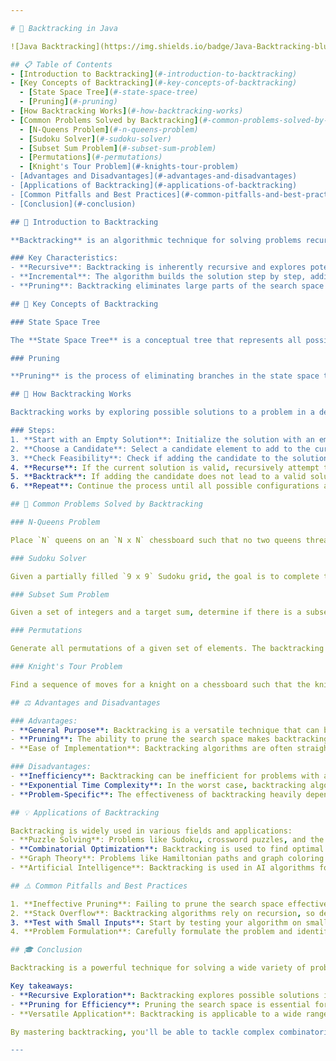 ```yaml
---

# 🔄 Backtracking in Java

![Java Backtracking](https://img.shields.io/badge/Java-Backtracking-blueviolet?style=for-the-badge&logo=java)

## 📋 Table of Contents
- [Introduction to Backtracking](#-introduction-to-backtracking)
- [Key Concepts of Backtracking](#-key-concepts-of-backtracking)
  - [State Space Tree](#-state-space-tree)
  - [Pruning](#-pruning)
- [How Backtracking Works](#-how-backtracking-works)
- [Common Problems Solved by Backtracking](#-common-problems-solved-by-backtracking)
  - [N-Queens Problem](#-n-queens-problem)
  - [Sudoku Solver](#-sudoku-solver)
  - [Subset Sum Problem](#-subset-sum-problem)
  - [Permutations](#-permutations)
  - [Knight's Tour Problem](#-knights-tour-problem)
- [Advantages and Disadvantages](#-advantages-and-disadvantages)
- [Applications of Backtracking](#-applications-of-backtracking)
- [Common Pitfalls and Best Practices](#-common-pitfalls-and-best-practices)
- [Conclusion](#-conclusion)

## 🌟 Introduction to Backtracking

**Backtracking** is an algorithmic technique for solving problems recursively by building a solution incrementally, one piece at a time, and removing solutions that fail to satisfy the problem constraints at any point. It is particularly useful for solving combinatorial and optimization problems, where the solution involves searching through a large set of possible configurations.

### Key Characteristics:
- **Recursive**: Backtracking is inherently recursive and explores potential solutions by trial and error.
- **Incremental**: The algorithm builds the solution step by step, adding elements that seem promising and removing them if they lead to a dead end.
- **Pruning**: Backtracking eliminates large parts of the search space by discarding solutions that cannot possibly lead to a valid final solution.

## 🔑 Key Concepts of Backtracking

### State Space Tree

The **State Space Tree** is a conceptual tree that represents all possible states (configurations) that can be reached during the execution of the algorithm. Each node in the tree represents a partial solution, and the root node represents an empty solution.

### Pruning

**Pruning** is the process of eliminating branches in the state space tree that cannot possibly lead to a valid solution. This helps to reduce the number of configurations that need to be explored, improving the efficiency of the algorithm.

## 🚀 How Backtracking Works

Backtracking works by exploring possible solutions to a problem in a depth-first manner. At each step, the algorithm makes a choice and recursively explores further possibilities. If a choice leads to an invalid solution, the algorithm "backtracks" by undoing the last choice and tries a different path.

### Steps:
1. **Start with an Empty Solution**: Initialize the solution with an empty configuration.
2. **Choose a Candidate**: Select a candidate element to add to the current solution.
3. **Check Feasibility**: Check if adding the candidate to the solution satisfies the problem's constraints.
4. **Recurse**: If the current solution is valid, recursively attempt to build a complete solution by adding more elements.
5. **Backtrack**: If adding the candidate does not lead to a valid solution, remove the candidate (backtrack) and try a different option.
6. **Repeat**: Continue the process until all possible configurations are explored or a valid solution is found.

## 🎯 Common Problems Solved by Backtracking

### N-Queens Problem

Place `N` queens on an `N x N` chessboard such that no two queens threaten each other. The backtracking algorithm explores different configurations of placing queens row by row and backtracks when a conflict is detected.

### Sudoku Solver

Given a partially filled `9 x 9` Sudoku grid, the goal is to complete the grid so that every row, column, and `3 x 3` subgrid contains the digits `1` to `9` without repetition. The backtracking algorithm tries to place digits in empty cells and backtracks if a conflict arises.

### Subset Sum Problem

Given a set of integers and a target sum, determine if there is a subset whose sum is equal to the target. The backtracking algorithm explores all possible subsets and backtracks when the sum exceeds the target.

### Permutations

Generate all permutations of a given set of elements. The backtracking algorithm recursively builds permutations by swapping elements and backtracks when all permutations of a particular configuration are generated.

### Knight's Tour Problem

Find a sequence of moves for a knight on a chessboard such that the knight visits every square exactly once. The backtracking algorithm explores possible moves and backtracks when a dead-end is reached.

## ⚖️ Advantages and Disadvantages

### Advantages:
- **General Purpose**: Backtracking is a versatile technique that can be applied to a wide range of problems, especially those involving combinatorial search.
- **Pruning**: The ability to prune the search space makes backtracking more efficient than brute-force approaches.
- **Ease of Implementation**: Backtracking algorithms are often straightforward to implement, as they naturally fit into a recursive structure.

### Disadvantages:
- **Inefficiency**: Backtracking can be inefficient for problems with a large search space, as it may still explore many possibilities.
- **Exponential Time Complexity**: In the worst case, backtracking algorithms may have exponential time complexity, making them impractical for large inputs.
- **Problem-Specific**: The effectiveness of backtracking heavily depends on the problem structure and the ability to prune the search space.

## 💡 Applications of Backtracking

Backtracking is widely used in various fields and applications:
- **Puzzle Solving**: Problems like Sudoku, crossword puzzles, and the N-Queens problem are classic examples of backtracking applications.
- **Combinatorial Optimization**: Backtracking is used to find optimal solutions in problems like the Traveling Salesman Problem (TSP) and knapsack variations.
- **Graph Theory**: Problems like Hamiltonian paths and graph coloring can be solved using backtracking.
- **Artificial Intelligence**: Backtracking is used in AI algorithms for constraint satisfaction problems (CSPs) and game tree search.

## ⚠️ Common Pitfalls and Best Practices

1. **Ineffective Pruning**: Failing to prune the search space effectively can lead to significant inefficiencies. Always look for opportunities to eliminate impossible or suboptimal paths early.
2. **Stack Overflow**: Backtracking algorithms rely on recursion, so deep recursion can lead to stack overflow. Consider iterative approaches or tail recursion optimizations where possible.
3. **Test with Small Inputs**: Start by testing your algorithm on small inputs to ensure it works correctly before scaling up to larger problems.
4. **Problem Formulation**: Carefully formulate the problem and identify constraints that can help in effective pruning of the search space.

## 🎓 Conclusion

Backtracking is a powerful technique for solving a wide variety of problems, particularly those involving combinatorial search and optimization. By systematically exploring and pruning the search space, backtracking algorithms can efficiently find solutions to complex problems that would be infeasible to solve using brute force.

Key takeaways:
- **Recursive Exploration**: Backtracking explores possible solutions in a depth-first manner, making and undoing choices as necessary.
- **Pruning for Efficiency**: Pruning the search space is essential for improving the efficiency of backtracking algorithms.
- **Versatile Application**: Backtracking is applicable to a wide range of problems, from puzzles to graph theory and AI.

By mastering backtracking, you'll be able to tackle complex combinatorial problems and develop efficient solutions in your Java applications! 💻🚀

---
```

